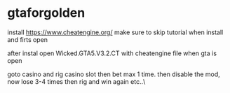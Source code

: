 # gtaforgolden



install https://www.cheatengine.org/ make sure to skip tutorial when install and firts open


after instal open Wicked.GTA5.V3.2.CT with cheatengine file when gta is open 

goto casino and rig casino slot then bet max 1 time. then disable the mod, now  lose 3-4 times then rig and win again etc..\\
